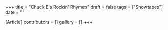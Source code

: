 +++
title = "Chuck E's Rockin' Rhymes"
draft = false
tags = ["Showtapes"]
date = ""

[Article]
contributors = []
gallery = []
+++